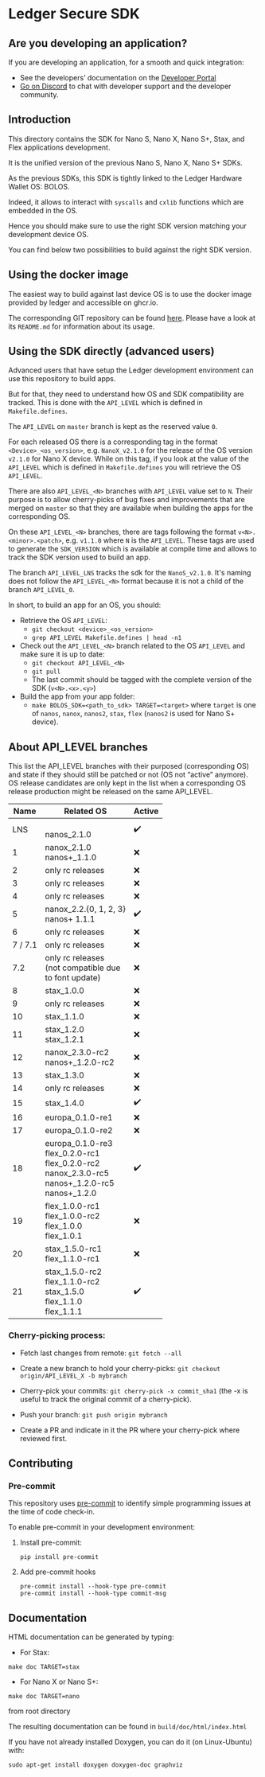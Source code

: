 # Ledger Secure SDK

## Are you developing an application?

If you are developing an application, for a smooth and quick integration:
- See the developers’ documentation on the [Developer Portal](https://developers.ledger.com/)
- [Go on Discord](https://developers.ledger.com/discord-pro/) to chat with developer support and the developer community.

## Introduction

This directory contains the SDK for Nano S, Nano X, Nano S+, Stax, and Flex applications development.

It is the unified version of the previous Nano S, Nano X, Nano S+ SDKs.

As the previous SDKs, this SDK is tightly linked to the Ledger Hardware Wallet OS: BOLOS.

Indeed, it allows to interact with `syscalls` and `cxlib` functions which are embedded in the OS.

Hence you should make sure to use the right SDK version matching your development device OS.

You can find below two possibilities to build against the right SDK version.

## Using the docker image

The easiest way to build against last device OS is to use the docker image provided by ledger and accessible on ghcr.io.

The corresponding GIT repository can be found [here](https://github.com/LedgerHQ/ledger-app-builder/). Please have a look at its `README.md` for information about its usage.

## Using the SDK directly (advanced users)

Advanced users that have setup the Ledger development environment can use this repository to build apps.

But for that, they need to understand how OS and SDK compatibility are tracked. This is done with the `API_LEVEL` which is defined in `Makefile.defines`.

The `API_LEVEL` on `master` branch is kept as the reserved value `0`.

For each released OS there is a corresponding tag in the format `<Device>_<os_version>`, e.g. `NanoX_v2.1.0` for the release of the OS version `v2.1.0` for Nano X device. While on this tag, if you look at the value of the `API_LEVEL` which is defined in `Makefile.defines` you will retrieve the OS `API_LEVEL`.

There are also `API_LEVEL_<N>` branches with `API_LEVEL` value set to `N`. Their purpose is to allow cherry-picks of bug fixes and improvements that are merged on `master` so that they are available when building the apps for the corresponding OS.

On these `API_LEVEL_<N>` branches, there are tags following the format `v<N>.<minor>.<patch>`, e.g. `v1.1.0` where `N` is the `API_LEVEL`. These tags are used to generate the `SDK_VERSION` which is available at compile time and allows to track the SDK version used to build an app.

The branch `API_LEVEL_LNS` tracks the sdk for the `NanoS_v2.1.0`. It's naming does not follow the `API_LEVEL_<N>` format because it is not a child of the branch `API_LEVEL_0`.

In short, to build an app for an OS, you should:
- Retrieve the OS `API_LEVEL`:
    - `git checkout <device>_<os_version>`
    - `grep API_LEVEL Makefile.defines | head -n1`
- Check out the `API_LEVEL_<N>` branch related to the OS `API_LEVEL` and make sure it is up to date:
    - `git checkout API_LEVEL_<N>`
    - `git pull`
    - The last commit should be tagged with the complete version of the SDK (`v<N>.<x>.<y>`)
- Build the app from your app folder:
    - `make BOLOS_SDK=<path_to_sdk> TARGET=<target>` where `target` is one of `nanos`, `nanox`, `nanos2`, `stax`, `flex` (`nanos2` is used for Nano S+ device).

## About API_LEVEL branches

This list the API_LEVEL branches with their purposed (corresponding OS) and state if they should still be patched or not (OS not “active” anymore).
OS release candidates are only kept in the list when a corresponding OS release production might be released on the same API_LEVEL.

| Name    | Related OS                                                                                                                    | Active
|---------|-------------------------------------------------------------------------------------------------------------------------------|-------------------
| LNS     | <br/> nanos_2.1.0                                                                                                             | :heavy_check_mark:
| 1       | nanox_2.1.0 <br/> nanos+_1.1.0                                                                                                | :x:
| 2       | only rc releases                                                                                                              | :x:
| 3       | only rc releases                                                                                                              | :x:
| 4       | only rc releases                                                                                                              | :x:
| 5       | nanox_2.2.{0, 1, 2, 3} <br/> nanos+ 1.1.1                                                                                     | :heavy_check_mark:
| 6       | only rc releases                                                                                                              | :x:
| 7 / 7.1 | only rc releases                                                                                                              | :x:
| 7.2     | only rc releases<br/> (not compatible due <br/> to font update)                                                               | :x:
| 8       | stax_1.0.0                                                                                                                    | :x:
| 9       | only rc releases                                                                                                              | :x:
| 10      | stax_1.1.0                                                                                                                    | :x:
| 11      | stax_1.2.0 <br/> stax_1.2.1                                                                                                   | :x:
| 12      | nanox_2.3.0-rc2 <br/> nanos+_1.2.0-rc2                                                                                        | :x:
| 13      | stax_1.3.0                                                                                                                    | :x:
| 14      | only rc releases                                                                                                              | :x:
| 15      | stax_1.4.0                                                                                                                    | :heavy_check_mark:
| 16      | europa_0.1.0-re1                                                                                                              | :x:
| 17      | europa_0.1.0-re2                                                                                                              | :x:
| 18      | europa_0.1.0-re3 <br/> flex_0.2.0-rc1 <br /> flex_0.2.0-rc2 <br /> nanox_2.3.0-rc5 <br/> nanos+_1.2.0-rc5  <br/> nanos+_1.2.0 | :heavy_check_mark:
| 19      | flex_1.0.0-rc1 <br/> flex_1.0.0-rc2 <br/> flex_1.0.0 <br/> flex_1.0.1 <br/>                                                   | :x:
| 20      | stax_1.5.0-rc1 <br/> flex_1.1.0-rc1                                                                                           | :x:
| 21      | stax_1.5.0-rc2 <br/> flex_1.1.0-rc2 <br/> stax_1.5.0 <br/> flex_1.1.0 <br/> flex_1.1.1 <br/>                                  | :heavy_check_mark:

### Cherry-picking process:

- Fetch last changes from remote: `git fetch --all`

- Create a new branch to hold your cherry-picks: `git checkout origin/API_LEVEL_X -b mybranch`

- Cherry-pick your commits: `git cherry-pick -x commit_sha1` (the -x is useful to track the original commit of a cherry-pick).

- Push your branch: `git push origin mybranch`

- Create a PR and indicate in it the PR where your cherry-pick where reviewed first.

## Contributing

### Pre-commit

This repository uses [pre-commit](https://pre-commit.com/) to identify simple programming issues at the time of code check-in.

To enable pre-commit in your development environment:

1. Install pre-commit:

    ```shell
    pip install pre-commit
    ```

2. Add pre-commit hooks

    ```shell
    pre-commit install --hook-type pre-commit
    pre-commit install --hook-type commit-msg
    ```

## Documentation
HTML documentation can be generated by typing:

- For Stax:

```make doc TARGET=stax```

- For Nano X or Nano S+:

```make doc TARGET=nano```

from root directory

The resulting documentation can be found in `build/doc/html/index.html`

If you have not already installed Doxygen, you can do it (on Linux-Ubuntu) with:

```shell
sudo apt-get install doxygen doxygen-doc graphviz
```
